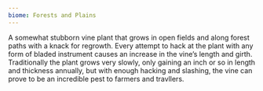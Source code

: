 ```yaml
---
biome: Forests and Plains
---
```

A somewhat stubborn vine plant that grows in open fields and along forest paths with a knack for regrowth. Every attempt to hack at the plant with any form of bladed instrument causes an increase in the vine’s length and girth. Traditionally the plant grows very slowly, only gaining an inch or so in length and thickness annually, but with enough hacking and slashing, the vine can prove to be an incredible pest to farmers and travllers. 

